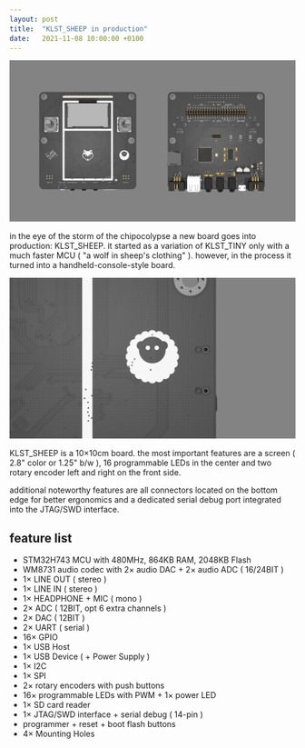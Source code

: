 ```yaml
---
layout: post
title:  "KLST_SHEEP in production"
date:   2021-11-08 10:00:00 +0100
---
```


![2021-11-08-KLST_SHEEP-in-production](/assets/2021-11-08-KLST_SHEEP-in-production.jpg)   

in the eye of the storm of the chipocolypse a new board goes into production: KLST_SHEEP. it started as a variation of KLST_TINY only with a much faster MCU ( "a wolf in sheep's clothing" ). however, in the process it turned into a handheld-console-style board. 

![2021-11-08-KLST_SHEEP-in-production--detail](/assets/2021-11-08-KLST_SHEEP-in-production--detail.jpg)  

KLST_SHEEP is a 10×10cm board. the most important features are a screen ( 2.8" color or 1.25" b/w ), 16 programmable LEDs in the center and two rotary encoder left and right on the front side.

additional noteworthy features are all connectors located on the bottom edge for better ergonomics and a dedicated serial debug port integrated into the JTAG/SWD interface.

## feature list

- STM32H743 MCU with 480MHz, 864KB RAM, 2048KB Flash
- WM8731 audio codec with 2× audio DAC + 2× audio ADC ( 16/24BIT )
- 1× LINE OUT ( stereo )
- 1× LINE IN ( stereo )
- 1× HEADPHONE + MIC ( mono )
- 2× ADC ( 12BIT, opt 6 extra channels )
- 2× DAC ( 12BIT )
- 2× UART ( serial )
- 16× GPIO
- 1× USB Host
- 1× USB Device ( + Power Supply )
- 1× I2C 
- 1× SPI 
- 2× rotary encoders with push buttons
- 16× programmable LEDs with PWM + 1× power LED
- 1× SD card reader
- 1× JTAG/SWD interface + serial debug ( 14-pin )
- programmer + reset + boot flash buttons
- 4× Mounting Holes